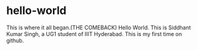 # hello-world
This is where it all began.(THE COMEBACK)
Hello World. This is Siddhant Kumar Singh, a UG1 student of IIIT Hyderabad.
This is my first time on github.
